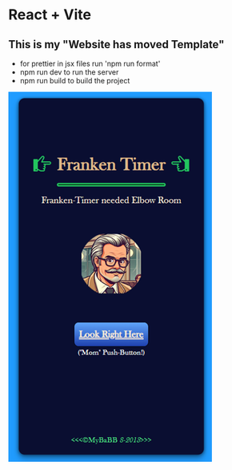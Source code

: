 # React + Vite

## This is my "Website has moved Template"

- for prettier in jsx files run 'npm run format'
- npm run dev to run the server
- npm run build to build the project

![Image](ReadmeImg2.png)
